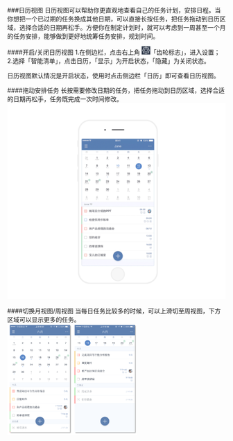 ###日历视图
日历视图可以帮助你更直观地查看自己的任务计划，安排日程。当你想把一个已过期的任务换成其他日期，可以直接长按任务，把任务拖动到日历区域，选择合适的日期再松手。方便你在制定计划时，就可以考虑到一周甚至一个月的任务安排，能够做到更好地统筹任务安排，规划时间。

####开启/关闭日历视图
1.在侧边栏，点击右上角 <img src="../images/image4131.png" title="设置" width="20" />「齿轮标志」，进入设置；
2.选择「智能清单」，点击日历，「显示」为开启状态，「隐藏」为关闭状态。

日历视图默认情况是开启状态，使用时点击侧边栏「日历」即可查看日历视图。

####拖动安排任务
长按需要修改日期的任务，把任务拖动到日历区域，选择合适的日期再松手，任务既完成一次时间修改。
<img src="../images/image4332.gif" title="月视图拖动" />

####切换月视图/周视图
当每日任务比较多的时候，可以上滑切至周视图，下方区域可以显示更多的任务。
<br><img src="../images/image4331.png" title="月视图周视图" width="300" />
